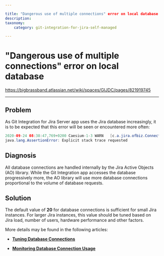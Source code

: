 ```yaml
---

title: "Dangerous use of multiple connections" error on local database
description:
taxonomy:
    category: git-integration-for-jira-self-managed

---
```


# "Dangerous use of multiple connections" error on local database

<https://bigbrassband.atlassian.net/wiki/spaces/GIJDC/pages/821919745>

* * *

## Problem

As Git Integration for Jira Server app uses the Jira database increasingly, it is to be expected that this error will be seen or encountered more often:

```java
2020-09-24 08:38:47,769+0200 Caesium-1-3 WARN   [c.a.jira.ofbiz.ConnectionPoolHealthSqlInterceptor] Dangerous use of multiple connections: taken => count=2; marks=[1-0]; pool=18/20
java.lang.AssertionError: Explicit stack trace requested
```

## Diagnosis

All database connections are handled internally by the Jira Active Objects (AO) library. While the Git Integration app accesses the database progressively more, the AO library will use more database connections proportional to the volume of database requests.

## Solution

The default value of **20** for database connections is sufficient for small Jira instances. For larger Jira instances, this value should be tuned based on Jira load, number of users, hardware performance and other factors.

More details may be found in the following articles:

*   [**Tuning Database Connections**](https://confluence.atlassian.com/adminjiraserver/tuning-database-connections-938846864.html)
    
*   [**Monitoring Database Connection Usage**](https://confluence.atlassian.com/adminjiraserver/monitoring-database-connection-usage-938847726.html)